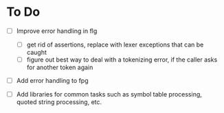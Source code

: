 # To Do

* [ ] Improve error handling in flg
  * [ ] get rid of assertions, replace with lexer exceptions that can be caught
  * [ ] figure out best way to deal with a tokenizing error, if the caller asks for another token again
* [ ] Add error handling to fpg
* [ ] Add libraries for common tasks such as symbol table processing, quoted string processing, etc.

